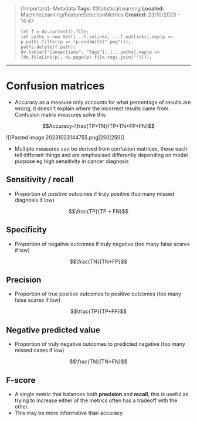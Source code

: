 > [!important]- Metadata
> **Tags:** #StatisticalLearning 
> **Located:** MachineLearning/FeatureSelectionMetrics
> **Created:** 23/10/2023 - 14:47
> ```dataviewjs
> let f = dv.current().file;
> let paths = new Set([...f.inlinks, ...f.outlinks].map(p => p.path).filter(p => !p.endsWith(".png")));
> paths.delete(f.path);
> dv.table(["Connections", "Tags"], [...paths].map(p => [dv.fileLink(p), dv.page(p).file.tags.join("")]));
> ```

___
# Confusion matrices
- Accuracy as a measure only accounts for what percentage of results are wrong, it doesn't explain where the incorrect results came from. Confusion matrix measures solve this 

$$Accuracy=\frac{TP+TN}{TP+TN+FP+FN}$$

![[Pasted image 20231023144755.png|250|250]]


- Multiple measures can be derived from confusion matrices, these each tell different things and are emphasised differently depending on model purpose eg high sensitivity  in cancer diagnosis

## Sensitivity / recall
- Proportion of positive outcomes if truly positive (too many missed diagnosis if low)

$$\frac{TP}{TP + FN}$$

## Specificity
- Proportion of negative outcomes if truly negative (too many false scares if low)

$$\frac{TN}{TN+FP}$$

## Precision
- Proportion of true positive outcomes to positive outcomes (too many false scares if low)

$$\frac{TP}{TP+FP}$$

## Negative predicted value
- Proportion of truly negative outcomes to predicted negative (too many missed cases if low)

$$\frac{TN}{TN+FN}$$

## F-score 
- A single metric that balances both **precision** and **recall**, this is useful as trying to increase either of the metrics often has a tradeoff with the other. 
- This may be more informative than accuracy 